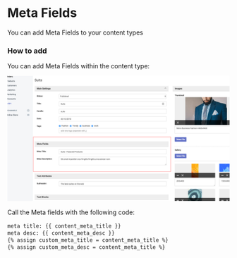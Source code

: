 # Meta Fields

You can add Meta Fields to your content types

### How to add

You can add Meta Fields within the content type:

![alt text](https://github.com/clixell/clixell-content/blob/master/help-docs/images/how-to-meta-1.jpg)

Call the Meta fields with the following code:

```
meta title: {{ content_meta_title }}
meta desc: {{ content_meta_desc }}
{% assign custom_meta_title = content_meta_title %}
{% assign custom_meta_desc = content_meta_title %}
```
